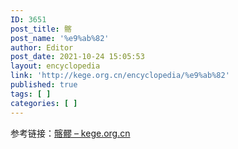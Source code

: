 ```yaml
---
ID: 3651
post_title: 髂
post_name: '%e9%ab%82'
author: Editor
post_date: 2021-10-24 15:05:53
layout: encyclopedia
link: 'http://kege.org.cn/encyclopedia/%e9%ab%82'
published: true
tags: [ ]
categories: [ ]
---
```

参考链接：<a href="http://kege.org.cn/encyclopedia/%e9%ab%82%e9%ab%8e">髂髎 – kege.org.cn</a>